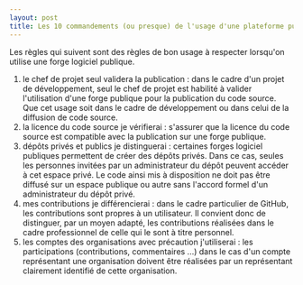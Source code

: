 ```yaml
---
layout: post
title: Les 10 commandements (ou presque) de l'usage d'une plateforme publique
---
```


Les règles qui suivent sont des règles de bon usage à respecter lorsqu'on utilise une forge logiciel publique.

1. le chef de projet seul validera la publication : dans le cadre d'un projet de développement, seul le chef de projet est habilité à valider l'utilisation d'une forge publique pour la publication du code source. Que cet usage soit dans le cadre de développement ou dans celui de la diffusion de code source.
2. la licence du code source je vérifierai : s'assurer que la licence du code source est compatible avec la publication sur une forge publique.
3. dépôts privés et publics je distinguerai : certaines forges logiciel publiques permettent de créer des dépôts privés. Dans ce cas, seules les personnes invitées par un administrateur du dépôt peuvent accéder à cet espace privé. Le code ainsi mis à disposition ne doit pas être diffusé sur un espace publique ou autre sans l'accord formel d'un administrateur du dépôt privé.
4. mes contributions je différencierai : dans le cadre particulier de GitHub, les contributions sont propres à un utilisateur. Il convient donc de distinguer, par un moyen adapté, les contributions réalisées dans le cadre professionnel de celle qui le sont à titre personnel.
5. les comptes des organisations avec précaution j'utiliserai : les participations (contributions, commentaires ...) dans le cas d'un compte représentant une organisation doivent être réalisées par un représentant clairement identifié de cette organisation.
